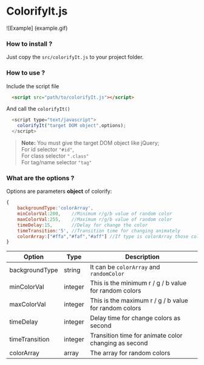 # ColorifyIt.js

![Example] (example.gif)

### How to install ?
Just copy the `src/colorifyIt.js` to your project folder.

### How to use ?
 Include the script file

```html
  <script src="path/to/colorifyIt.js"></script>
```

 And call the `colorifyIt()`

```javascript
  <script type="text/javascript">
    colorifyIt("target DOM object",options);
  </script>
```
> **Note:** You must give the target DOM object like jQuery;  
For id selector `"#id"`,  
For class selector `".class"`  
For tag/name selector `"tag"`

### What are the options ?
Options are parameters **object** of colorify:
```javascript
{
    backgroundType:'colorArray',
    minColorVal:200,    //Minimum r/g/b value of random color
    maxColorVal:255,    //Maximum r/g/b value of random color
    timeDelay:15,       //Delay for change the color
    timeTransition:'5', //Transition time for changing animately
    colorArray:["#ffa","#faf","#aff"] //If type is colorArray those colors will loop
}
```

|Option        |Type   |Description                                          |
|--------------|-------|-----------------------------------------------------|
|backgroundType|string |It can be `colorArray` and `randomColor`             |
|minColorVal   |integer|This is the minimum r / g / b value for random colors|
|maxColorVal   |integer|This is the maximum r / g / b value for random colors|
|timeDelay     |integer|Delay time for change colors as second               |
|timeTransition|integer|Transition time for animate color changing as second |
|colorArray    |array  |The array for random colors                          |
